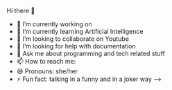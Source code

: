  Hi there 👋
- 🔭 I’m currently working on 
- 🌱 I’m currently learning Artificial Intelligence
- 👯 I’m looking to collaborate on Youtube
- 🤔 I’m looking for help with documentation
- 💬 Ask me about programming and tech related stuff
- 📫 How to reach me: 
- 😄 Pronouns: she/her
- ⚡ Fun fact: talking in a funny and in a joker way
-->
